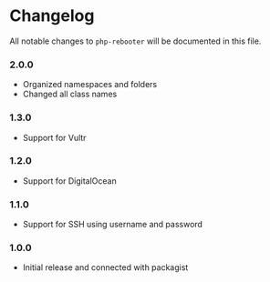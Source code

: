 # Changelog

All notable changes to `php-rebooter` will be documented in this file.

### 2.0.0
- Organized namespaces and folders
- Changed all class names

### 1.3.0
- Support for Vultr

### 1.2.0
- Support for DigitalOcean

### 1.1.0
- Support for SSH using username and password

### 1.0.0
- Initial release and connected with packagist
